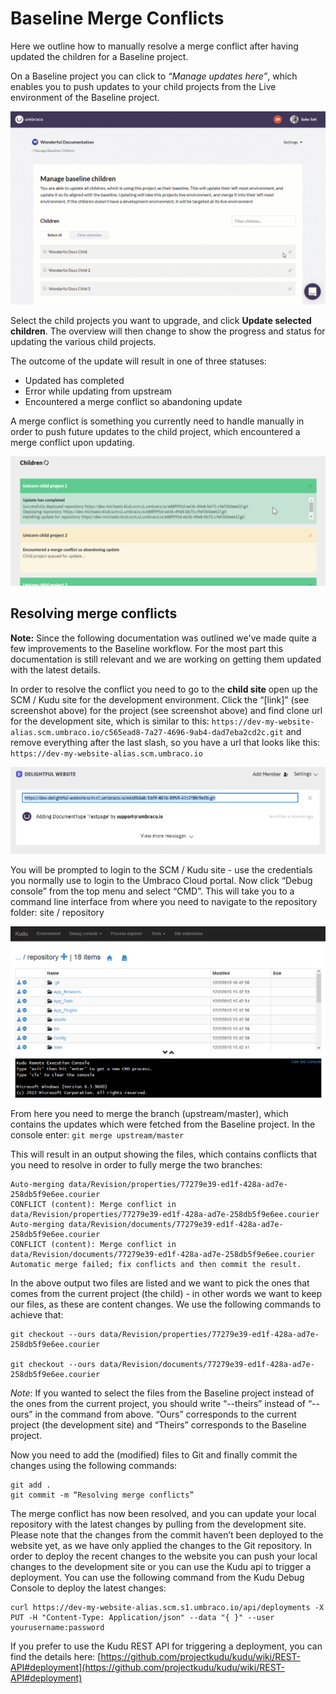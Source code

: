 # Baseline Merge Conflicts

Here we outline how to manually resolve a merge conflict after having updated the children for a Baseline project.

On a Baseline project you can click to _“Manage updates here”_, which enables you to push updates to your child projects from the Live environment of the Baseline project.

![Upgrades Baseline children](images/manage-baseline-children.gif)

Select the child projects you want to upgrade, and click **Update selected children**. The overview will then change to show the progress and status for updating the various child projects.

The outcome of the update will result in one of three statuses:

* Updated has completed
* Error while updating from upstream
* Encountered a merge conflict so abandoning update

A merge conflict is something you currently need to handle manually in order to push future updates to the child project, which encountered a merge conflict upon updating.

![environment](images/mergeconflict.jpg)

## Resolving merge conflicts

**Note:** Since the following documentation was outlined we've made quite a few improvements to the Baseline workflow. For the most part this documentation is still relevant and we are working on getting them updated with the latest details.

In order to resolve the conflict you need to go to the **child site** open up the SCM / Kudu site for the development environment. Click the “\[link]” (see screenshot above) for the project (see screenshot above) and find clone url for the development site, which is similar to this: `https://dev-my-website-alias.scm.umbraco.io/c565ead8-7a27-4696-9ab4-dad7eba2cd2c.git` and remove everything after the last slash, so you have a url that looks like this: `https://dev-my-website-alias.scm.umbraco.io`

![environment](images/getcloneurl.jpg)

You will be prompted to login to the SCM / Kudu site - use the credentials you normally use to login to the Umbraco Cloud portal. Now click “Debug console” from the top menu and select “CMD”. This will take you to a command line interface from where you need to navigate to the repository folder: site / repository

![environment](images/image03.png)

From here you need to merge the branch (upstream/master), which contains the updates which were fetched from the Baseline project. In the console enter: `git merge upstream/master`

This will result in an output showing the files, which contains conflicts that you need to resolve in order to fully merge the two branches:

```
Auto-merging data/Revision/properties/77279e39-ed1f-428a-ad7e-258db5f9e6ee.courier
CONFLICT (content): Merge conflict in data/Revision/properties/77279e39-ed1f-428a-ad7e-258db5f9e6ee.courier
Auto-merging data/Revision/documents/77279e39-ed1f-428a-ad7e-258db5f9e6ee.courier
CONFLICT (content): Merge conflict in data/Revision/documents/77279e39-ed1f-428a-ad7e-258db5f9e6ee.courier
Automatic merge failed; fix conflicts and then commit the result.
```

In the above output two files are listed and we want to pick the ones that comes from the current project (the child) - in other words we want to keep our files, as these are content changes. We use the following commands to achieve that:

```
git checkout --ours data/Revision/properties/77279e39-ed1f-428a-ad7e-258db5f9e6ee.courier

git checkout --ours data/Revision/documents/77279e39-ed1f-428a-ad7e-258db5f9e6ee.courier
```

_Note_: If you wanted to select the files from the Baseline project instead of the ones from the current project, you should write “--theirs” instead of “--ours” in the command from above. “Ours” corresponds to the current project (the development site) and “Theirs” corresponds to the Baseline project.

Now you need to add the (modified) files to Git and finally commit the changes using the following commands:

```
git add .
git commit -m “Resolving merge conflicts”
```

The merge conflict has now been resolved, and you can update your local repository with the latest changes by pulling from the development site. Please note that the changes from the commit haven’t been deployed to the website yet, as we have only applied the changes to the Git repository. In order to deploy the recent changes to the website you can push your local changes to the development site or you can use the Kudu api to trigger a deployment. You can use the following command from the Kudu Debug Console to deploy the latest changes:

```
curl https://dev-my-website-alias.scm.s1.umbraco.io/api/deployments -X PUT -H "Content-Type: Application/json" --data "{ }" --user yourusername:password
```

If you prefer to use the Kudu REST API for triggering a deployment, you can find the details here: [https://github.com/projectkudu/kudu/wiki/REST-API#deployment](https://github.com/projectkudu/kudu/wiki/REST-API#deployment)

